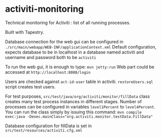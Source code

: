 activiti-monitoring
===================

Technical monitoring for Activiti : list of all running processes.

Built with Tapestry.


Database connection for the web gui can be configured in ```./src/main/webapp/WEB-INF/applicationContext.xml```
Default configuration, expects database to be in localhost in a database named activiti and username and password both to be ```activiti```

To run the web gui, it is enough to type:  ```mvn jetty:run```
Web part could be accessed at ```http://localhost:8080/login```

Users are checked against ```act-id-user``` table in activiti. ```restoreUsers.sql``` script creates test users.

For test purposes, ```src/test/java/org/activiti/monitor/fillData``` class creates many test process instances in different stages. Number of processes can be configured in variables ```level1Percent``` to ```level4Percent```.
You can run the class simply by issuing this command:    ```mvn compile exec:java -Dexec.mainClass="org.activiti.monitor.testData.FillData"```


Database configuration for fillData is set in ```src/test/resources/activiti.cfg.xml```
